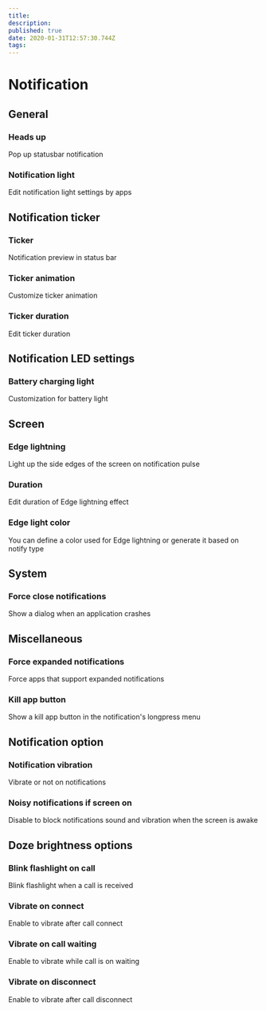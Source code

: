 ```yaml
---
title: 
description: 
published: true
date: 2020-01-31T12:57:30.744Z
tags: 
---
```


# Notification

## General

### Heads up
Pop up statusbar notification

### Notification light
Edit notification light settings by apps


## Notification ticker

### Ticker
Notification preview in status bar

### Ticker animation
Customize ticker animation

### Ticker duration
Edit ticker duration


## Notification LED settings

### Battery charging light
Customization for battery light


## Screen

### Edge lightning
Light up the side edges of the screen on notification pulse

### Duration
Edit duration of Edge lightning effect

### Edge light color
You can define a color used for Edge lightning or generate it based on notify type


## System

### Force close notifications
Show a dialog when an application crashes


## Miscellaneous

### Force expanded notifications
Force apps that support expanded notifications

### Kill app button
Show a kill app button in the notification's longpress menu


## Notification option

### Notification vibration
Vibrate or not on notifications

### Noisy notifications if screen on
Disable to block notifications sound and vibration when the screen is awake


## Doze brightness options

### Blink flashlight on call
Blink flashlight when a call is received

### Vibrate on connect
Enable to vibrate after call connect

### Vibrate on call waiting
Enable to vibrate while call is on waiting

### Vibrate on disconnect
Enable to vibrate after call disconnect